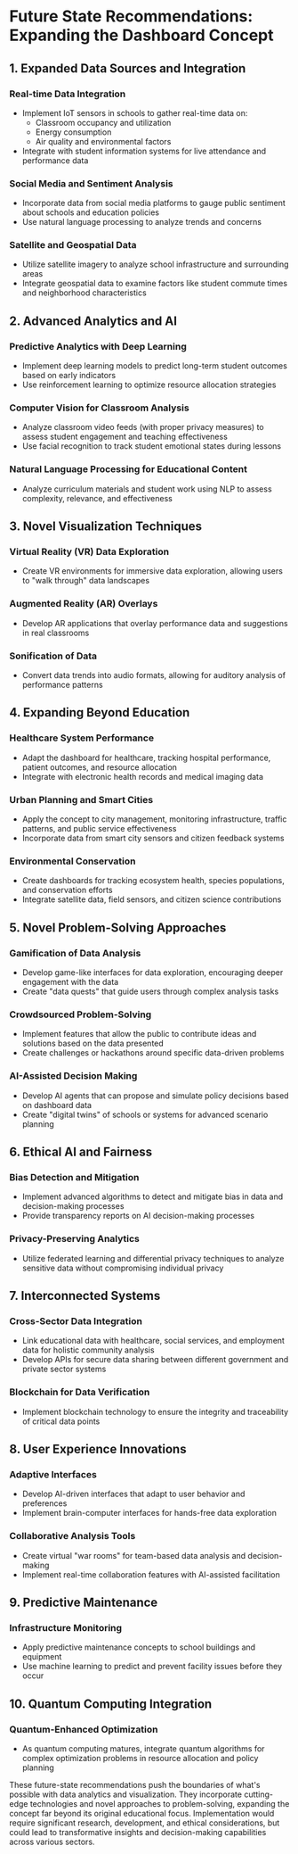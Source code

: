 # Future State Recommendations: Expanding the Dashboard Concept

## 1. Expanded Data Sources and Integration

### Real-time Data Integration
- Implement IoT sensors in schools to gather real-time data on:
  - Classroom occupancy and utilization
  - Energy consumption
  - Air quality and environmental factors
- Integrate with student information systems for live attendance and performance data

### Social Media and Sentiment Analysis
- Incorporate data from social media platforms to gauge public sentiment about schools and education policies
- Use natural language processing to analyze trends and concerns

### Satellite and Geospatial Data
- Utilize satellite imagery to analyze school infrastructure and surrounding areas
- Integrate geospatial data to examine factors like student commute times and neighborhood characteristics

## 2. Advanced Analytics and AI

### Predictive Analytics with Deep Learning
- Implement deep learning models to predict long-term student outcomes based on early indicators
- Use reinforcement learning to optimize resource allocation strategies

### Computer Vision for Classroom Analysis
- Analyze classroom video feeds (with proper privacy measures) to assess student engagement and teaching effectiveness
- Use facial recognition to track student emotional states during lessons

### Natural Language Processing for Educational Content
- Analyze curriculum materials and student work using NLP to assess complexity, relevance, and effectiveness

## 3. Novel Visualization Techniques

### Virtual Reality (VR) Data Exploration
- Create VR environments for immersive data exploration, allowing users to "walk through" data landscapes

### Augmented Reality (AR) Overlays
- Develop AR applications that overlay performance data and suggestions in real classrooms

### Sonification of Data
- Convert data trends into audio formats, allowing for auditory analysis of performance patterns

## 4. Expanding Beyond Education

### Healthcare System Performance
- Adapt the dashboard for healthcare, tracking hospital performance, patient outcomes, and resource allocation
- Integrate with electronic health records and medical imaging data

### Urban Planning and Smart Cities
- Apply the concept to city management, monitoring infrastructure, traffic patterns, and public service effectiveness
- Incorporate data from smart city sensors and citizen feedback systems

### Environmental Conservation
- Create dashboards for tracking ecosystem health, species populations, and conservation efforts
- Integrate satellite data, field sensors, and citizen science contributions

## 5. Novel Problem-Solving Approaches

### Gamification of Data Analysis
- Develop game-like interfaces for data exploration, encouraging deeper engagement with the data
- Create "data quests" that guide users through complex analysis tasks

### Crowdsourced Problem-Solving
- Implement features that allow the public to contribute ideas and solutions based on the data presented
- Create challenges or hackathons around specific data-driven problems

### AI-Assisted Decision Making
- Develop AI agents that can propose and simulate policy decisions based on dashboard data
- Create "digital twins" of schools or systems for advanced scenario planning

## 6. Ethical AI and Fairness

### Bias Detection and Mitigation
- Implement advanced algorithms to detect and mitigate bias in data and decision-making processes
- Provide transparency reports on AI decision-making processes

### Privacy-Preserving Analytics
- Utilize federated learning and differential privacy techniques to analyze sensitive data without compromising individual privacy

## 7. Interconnected Systems

### Cross-Sector Data Integration
- Link educational data with healthcare, social services, and employment data for holistic community analysis
- Develop APIs for secure data sharing between different government and private sector systems

### Blockchain for Data Verification
- Implement blockchain technology to ensure the integrity and traceability of critical data points

## 8. User Experience Innovations

### Adaptive Interfaces
- Develop AI-driven interfaces that adapt to user behavior and preferences
- Implement brain-computer interfaces for hands-free data exploration

### Collaborative Analysis Tools
- Create virtual "war rooms" for team-based data analysis and decision-making
- Implement real-time collaboration features with AI-assisted facilitation

## 9. Predictive Maintenance

### Infrastructure Monitoring
- Apply predictive maintenance concepts to school buildings and equipment
- Use machine learning to predict and prevent facility issues before they occur

## 10. Quantum Computing Integration

### Quantum-Enhanced Optimization
- As quantum computing matures, integrate quantum algorithms for complex optimization problems in resource allocation and policy planning

These future-state recommendations push the boundaries of what's possible with data analytics and visualization. They incorporate cutting-edge technologies and novel approaches to problem-solving, expanding the concept far beyond its original educational focus. Implementation would require significant research, development, and ethical considerations, but could lead to transformative insights and decision-making capabilities across various sectors.